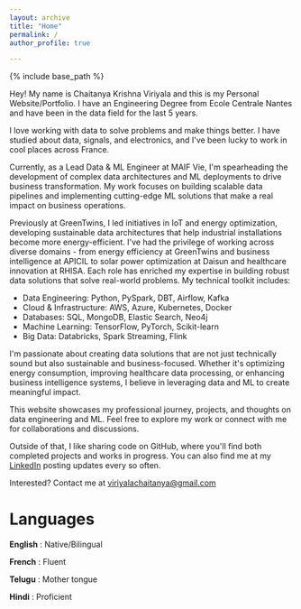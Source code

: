 ```yaml
---
layout: archive
title: "Home"
permalink: /
author_profile: true

---
```


{% include base_path %}


Hey! My name is Chaitanya Krishna Viriyala and this is my Personal Website/Portfolio. I have an Engineering Degree from Ecole Centrale Nantes and have been in the data field for the last 5 years.

I love working with data to solve problems and make things better. I have studied about data, signals, and electronics, and I've been lucky to work in cool places across France.

Currently, as a Lead Data & ML Engineer at MAIF Vie, I'm spearheading the development of complex data architectures and ML deployments to drive business transformation. My work focuses on building scalable data pipelines and implementing cutting-edge ML solutions that make a real impact on business operations.


Previously at GreenTwins, I led initiatives in IoT and energy optimization, developing sustainable data architectures that help industrial installations become more energy-efficient. I've had the privilege of working across diverse domains - from energy efficiency at GreenTwins and business intelligence at APICIL to solar power optimization at Daisun and healthcare innovation at RHISA. Each role has enriched my expertise in building robust data solutions that solve real-world problems.
My technical toolkit includes:

- Data Engineering: Python, PySpark, DBT, Airflow, Kafka
- Cloud & Infrastructure: AWS, Azure, Kubernetes, Docker
- Databases: SQL, MongoDB, Elastic Search, Neo4j
- Machine Learning: TensorFlow, PyTorch, Scikit-learn
- Big Data: Databricks, Spark Streaming, Flink

I'm passionate about creating data solutions that are not just technically sound but also sustainable and business-focused. Whether it's optimizing energy consumption, improving healthcare data processing, or enhancing business intelligence systems, I believe in leveraging data and ML to create meaningful impact.


This website showcases my professional journey, projects, and thoughts on data engineering and ML. Feel free to explore my work or connect with me for collaborations and discussions.

Outside of that, I like sharing code on GitHub, where you'll find both completed projects and works in progress. You can also find me at my 
<a href="https://www.linkedin.com/in/chaitanya-krishna-viriyala-3956b011/" target="_blank">LinkedIn</a> posting updates every so often.

Interested? Contact me at [viriyalachaitanya@gmail.com](mailto:viriyalachaitanya@gmail.com)


Languages
======

**English** : Native/Bilingual

**French**  : Fluent

**Telugu**  : Mother tongue

**Hindi**   : Proficient

